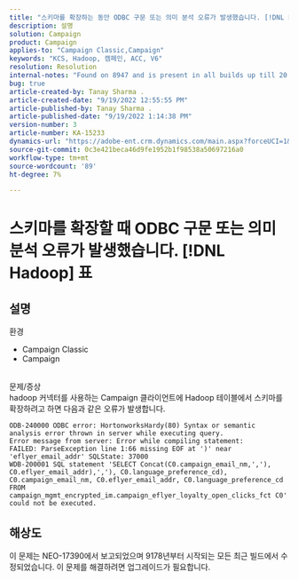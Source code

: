 ```yaml
---
title: "스키마를 확장하는 동안 ODBC 구문 또는 의미 분석 오류가 발생했습니다. [!DNL Hadoop] table"
description: 설명
solution: Campaign
product: Campaign
applies-to: "Campaign Classic,Campaign"
keywords: "KCS, Hadoop, 캠페인, ACC, V6"
resolution: Resolution
internal-notes: "Found on 8947 and is present in all builds up till 20.2.  Internal Support ticket: TK178548"
bug: true
article-created-by: Tanay Sharma .
article-created-date: "9/19/2022 12:55:55 PM"
article-published-by: Tanay Sharma .
article-published-date: "9/19/2022 1:14:38 PM"
version-number: 3
article-number: KA-15233
dynamics-url: "https://adobe-ent.crm.dynamics.com/main.aspx?forceUCI=1&pagetype=entityrecord&etn=knowledgearticle&id=9444595f-1a38-ed11-9db1-002248086735"
source-git-commit: 0c3e421beca46d9fe1952b1f98538a50697216a0
workflow-type: tm+mt
source-wordcount: '89'
ht-degree: 7%

---
```


# 스키마를 확장할 때 ODBC 구문 또는 의미 분석 오류가 발생했습니다. [!DNL Hadoop] 표

## 설명

환경<br>
- Campaign Classic
- Campaign



<br>문제/증상<br>hadoop 커넥터를 사용하는 Campaign 클라이언트에 Hadoop 테이블에서 스키마를 확장하려고 하면 다음과 같은 오류가 발생합니다.<br>

```
ODB-240000 ODBC error: HortonworksHardy(80) Syntax or semantic analysis error thrown in server while executing query.
Error message from server: Error while compiling statement:
FAILED: ParseException line 1:66 missing EOF at ')' near 'eflyer_email_addr' SQLState: 37000
WDB-200001 SQL statement 'SELECT Concat(C0.campaign_email_nm,','), C0.eflyer_email_addr),','), C0.language_preference_cd), C0.campaign_email_nm, C0.eflyer_email_addr, C0.language_preference_cd FROM campaign_mgmt_encrypted_im.campaign_eflyer_loyalty_open_clicks_fct C0' could not be executed.
```



## 해상도


이 문제는 NEO-17390에서 보고되었으며 9178년부터 시작되는 모든 최근 빌드에서 수정되었습니다. 이 문제를 해결하려면 업그레이드가 필요합니다.

